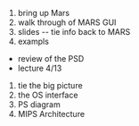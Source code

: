 1. bring up Mars
1. walk through of MARS GUI
1. slides
   -- tie info back to MARS
1. exampls





  - review of the PSD
  - lecture 4/13

 1. tie the big picture
 1. the OS interface
 1. PS diagram
 1. MIPS Architecture